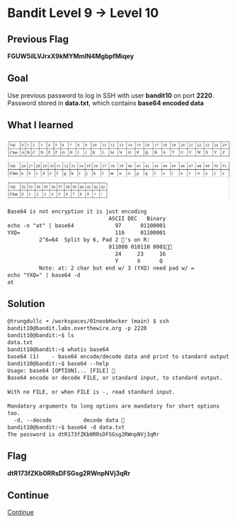 # Bandit Level 9 → Level 10

## Previous Flag
<b>FGUW5ilLVJrxX9kMYMmlN4MgbpfMiqey</b>

## Goal
Use previous password to log in SSH with user <b>bandit10</b> on port <b>2220</b>.  Password stored in <b>data.txt</b>, which contains <b>base64 encoded data</b>

## What I learned
![alt text](/static/base64.jpg)
```
Base64 is not encryption it is just encoding
                                ASCII DEC   Binary
echo -n "at" | base64             97      01100001
YXQ=                              116     01100001
          2^6=64  Split by 6, Pad 2 🛞's on R: 
                                011000 010110 0001🛞🛞
                                  24     23     16
                                  Y      X      Q
          Note: at: 2 char but end w/ 3 (YXQ) need pad w/ =   
echo "YXQ=" | base64 -d
at
```

## Solution
```
@trungdullc ➜ /workspaces/01noobHacker (main) $ ssh bandit10@bandit.labs.overthewire.org -p 2220
bandit10@bandit:~$ ls
data.txt
bandit10@bandit:~$ whatis base64
base64 (1)    - base64 encode/decode data and print to standard output
bandit10@bandit:~$ base64 --help
Usage: base64 [OPTION]... [FILE] 👀
Base64 encode or decode FILE, or standard input, to standard output.

With no FILE, or when FILE is -, read standard input.

Mandatory arguments to long options are mandatory for short options too.
  -d, --decode          decode data 👀
bandit10@bandit:~$ base64 -d data.txt 
The password is dtR173fZKb0RRsDFSGsg2RWnpNVj3qRr
```

## Flag
<b>dtR173fZKb0RRsDFSGsg2RWnpNVj3qRr</b>

## Continue
[Continue](/overthewire/1011.md)